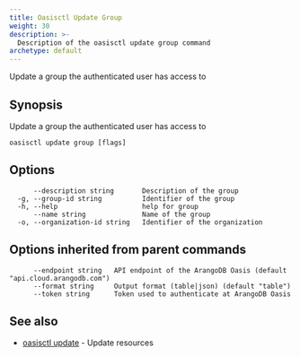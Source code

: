 ```yaml
---
title: Oasisctl Update Group
weight: 30
description: >-
  Description of the oasisctl update group command
archetype: default
---
```

Update a group the authenticated user has access to

## Synopsis

Update a group the authenticated user has access to

```
oasisctl update group [flags]
```

## Options

```
      --description string       Description of the group
  -g, --group-id string          Identifier of the group
  -h, --help                     help for group
      --name string              Name of the group
  -o, --organization-id string   Identifier of the organization
```

## Options inherited from parent commands

```
      --endpoint string   API endpoint of the ArangoDB Oasis (default "api.cloud.arangodb.com")
      --format string     Output format (table|json) (default "table")
      --token string      Token used to authenticate at ArangoDB Oasis
```

## See also

* [oasisctl update](_index.md)	 - Update resources

